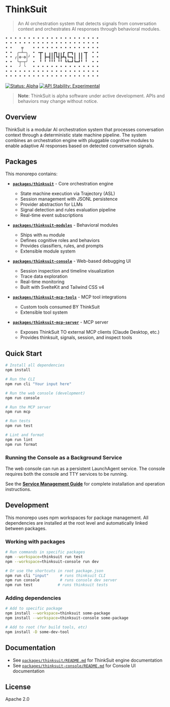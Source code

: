 # ThinkSuit

> An AI orchestration system that detects signals from conversation context and orchestrates AI responses through behavioral modules.

```txt
• • • • • • • • • • • • • • • • • • • • •
• • • • • • • • • • • • • • • • • • • • •
• •    ╤    • • • • • • • • • • • • • • •
• •  ╭─┴─╮  • ╺┳╸╻ ╻╻┏┓╻╻┏ ┏━┓╻ ╻╻╺┳  • •
• • ╭│⚙·⚙│╯ •  ┃ ┣━┫┃┃┗┫┣┻┓┗━┓┃ ┃┃ ┃  • •
• •  ╰┬─┬╯  •  ╹ ╹ ╹╹╹ ╹╹ ┗┗━┛┗━┛╹ ╹  • •
• •   ╯ ╰   • • • • • • • • • • • • • • •
• • • • • • • • • • • • • • • • • • • • •
• • • • • • • • • • • • • • • • • • • • •
```

[![Status: Alpha](https://img.shields.io/badge/status-alpha-orange.svg)](https://github.com/machellerogden/thinksuit)
[![API Stability: Experimental](https://img.shields.io/badge/api%20stability-experimental-red.svg)](https://github.com/machellerogden/thinksuit)

> **Note**: ThinkSuit is alpha software under active development. APIs and behaviors may change without notice.

## Overview

ThinkSuit is a modular AI orchestration system that processes conversation context through a deterministic state machine pipeline. The system combines an orchestration engine with pluggable cognitive modules to enable adaptive AI responses based on detected conversation signals.

## Packages

This monorepo contains:

- **[`packages/thinksuit`](packages/thinksuit/)** - Core orchestration engine
  - State machine execution via Trajectory (ASL)
  - Session management with JSONL persistence
  - Provider abstraction for LLMs
  - Signal detection and rules evaluation pipeline
  - Real-time event subscriptions

- **[`packages/thinksuit-modules`](packages/thinksuit-modules/)** - Behavioral modules
  - Ships with `mu` module
  - Defines cognitive roles and behaviors
  - Provides classifiers, rules, and prompts
  - Extensible module system

- **[`packages/thinksuit-console`](packages/thinksuit-console/)** - Web-based debugging UI
  - Session inspection and timeline visualization
  - Trace data exploration
  - Real-time monitoring
  - Built with SvelteKit and Tailwind CSS v4

- **[`packages/thinksuit-mcp-tools`](packages/thinksuit-mcp-tools/)** - MCP tool integrations
  - Custom tools consumed BY ThinkSuit
  - Extensible tool system

- **[`packages/thinksuit-mcp-server`](packages/thinksuit-mcp-server/)** - MCP server
  - Exposes ThinkSuit TO external MCP clients (Claude Desktop, etc.)
  - Provides thinksuit, signals, session, and inspect tools

## Quick Start

```bash
# Install all dependencies
npm install

# Run the CLI
npm run cli "Your input here"

# Run the web console (development)
npm run console

# Run the MCP server
npm run mcp

# Run tests
npm run test

# Lint and format
npm run lint
npm run format
```

### Running the Console as a Background Service

The web console can run as a persistent LaunchAgent service. The console requires both the console and TTY services to be running.

See the **[Service Management Guide](docs/SERVICE_MANAGEMENT.md)** for complete installation and operation instructions.

## Development

This monorepo uses npm workspaces for package management. All dependencies are installed at the root level and automatically linked between packages.

### Working with packages

```bash
# Run commands in specific packages
npm --workspace=thinksuit run test
npm --workspace=thinksuit-console run dev

# Or use the shortcuts in root package.json
npm run cli "input"     # runs thinksuit CLI
npm run console         # runs console dev server
npm run test           # runs thinksuit tests
```

### Adding dependencies

```bash
# Add to specific package
npm install --workspace=thinksuit some-package
npm install --workspace=thinksuit-console some-package

# Add to root (for build tools, etc)
npm install -D some-dev-tool
```

## Documentation

- See [`packages/thinksuit/README.md`](packages/thinksuit/README.md) for ThinkSuit engine documentation
- See [`packages/thinksuit-console/README.md`](packages/thinksuit-console/README.md) for Console UI documentation

## License

Apache 2.0
